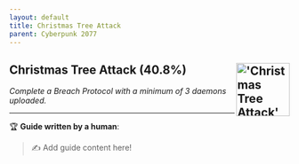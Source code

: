 ```yaml
---
layout: default
title: Christmas Tree Attack
parent: Cyberpunk 2077
---
```


## Christmas Tree Attack (40.8%) <img align="right" src="https://cdn.cloudflare.steamstatic.com/steamcommunity/public/images/apps/1091500/8af08786073d0d2ba2374f00eb6bd876c593891e.jpg" alt="'Christmas Tree Attack' achievement icon" width="96" height="96">

_Complete a Breach Protocol with a minimum of 3 daemons uploaded._

---

:trophy: **Guide written by a human**:

> :writing_hand: Add guide content here!

